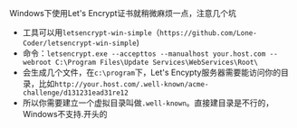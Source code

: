 Windows下使用Let's Encrypt证书就稍微麻烦一点，注意几个坑

- 工具可以用`letsencrypt-win-simple`（`https://github.com/Lone-Coder/letsencrypt-win-simple`)
- 命令：`letsencrypt.exe --accepttos --manualhost your.host.com --webroot C:\Program Files\Update Services\WebServices\Root\`
- 会生成几个文件，在`c:\program`下，Let's Encypty服务器需要能访问你的目录，比如`http://your.host.com/.well-known/acme-challenge/d131231ead31re12`
- 所以你需要建立一个虚拟目录叫做`.well-known`。直接建目录是不行的，Windows不支持.开头的